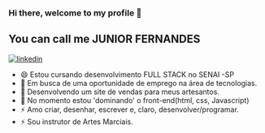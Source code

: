 ### Hi there, welcome to my profile 👋

<!--
**JuniorFernandes316/JuniorFernandes316** is a ✨ _special_ ✨ repository because its `README.md` (this file) appears on your GitHub profile.

Here are some ideas to get you started:

- 🔭 I’m currently working on ...
- 🌱 I’m currently learning ...
- 👯 I’m looking to collaborate on ...
- 🤔 I’m looking for help with ...
- 💬 Ask me about ...
- 📫 How to reach me: ...
- 😄 Pronouns: ...
- ⚡ Fun fact: ...
-->

## You can call me JUNIOR FERNANDES

[![linkedin](linkedin.jpg)](https://www.linkedin.com/in/valdemir-fernandes-junior-0229aa1b2/)

- 😄 Estou cursando desenvolvimento FULL STACK no SENAI -SP
- 🤔 Em busca de uma oportunidade de emprego na área de tecnologias.
- 🌱 Desenvolvendo um site de vendas para meus artesantos.
- 🌱 No momento estou 'dominando' o front-end(html, css, Javascript)
- ⚡ Amo criar, desenhar, escrever e, claro, desenvolver/programar.
- ⚡ Sou instrutor de Artes Marciais.

